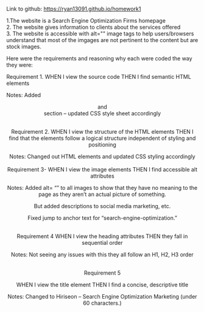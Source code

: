 Link to github: https://ryan13091.github.io/homework1


1.The website is a Search Engine Optimization Firms homepage
<br>
2. The website gives information to clients about the services offered
<br>
3. The website is accessible with alt="" image tags to help users/browsers understand that most of the imgages are not pertinent to the content but are stock images.

Here were the requirements and reasoning why each were coded the way they were:

Requirement 1.
WHEN I view the source code
THEN I find semantic HTML elements
<br>


Notes: Added <header> <footer> <article> and <nav> section – updated CSS style sheet accordingly
<br>
<br>

Requirement 2. 
WHEN I view the structure of the HTML elements
THEN I find that the elements follow a logical structure independent of styling and positioning

Notes: Changed out HTML elements and updated CSS styling accordingly
<br>
<br>
Requirement 3- 
WHEN I view the image elements
THEN I find accessible alt attributes

Notes: Added alt= “” to all images to show that they have no meaning to the page as they aren’t an actual picture of something. 

But added descriptions to social media marketing, etc.

Fixed jump to anchor text for “search-engine-optimization.”
<br>
<br>

Requirement 4
WHEN I view the heading attributes
THEN they fall in sequential order

Notes: Not seeing any issues with this they all follow an H1, H2, H3 order
<br>
<br>

Requirement 5

WHEN I view the title element
THEN I find a concise, descriptive title

Notes: Changed to Hiriseon – Search Engine Optimization Marketing (under 60 characters.)
